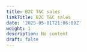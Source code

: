 ```yaml
---
title: B2C T&C sales
linkTitle: B2C T&C sales
date: '2025-05-01T21:06:00Z'
weight: 1
description: No content
draft: false
---
```




